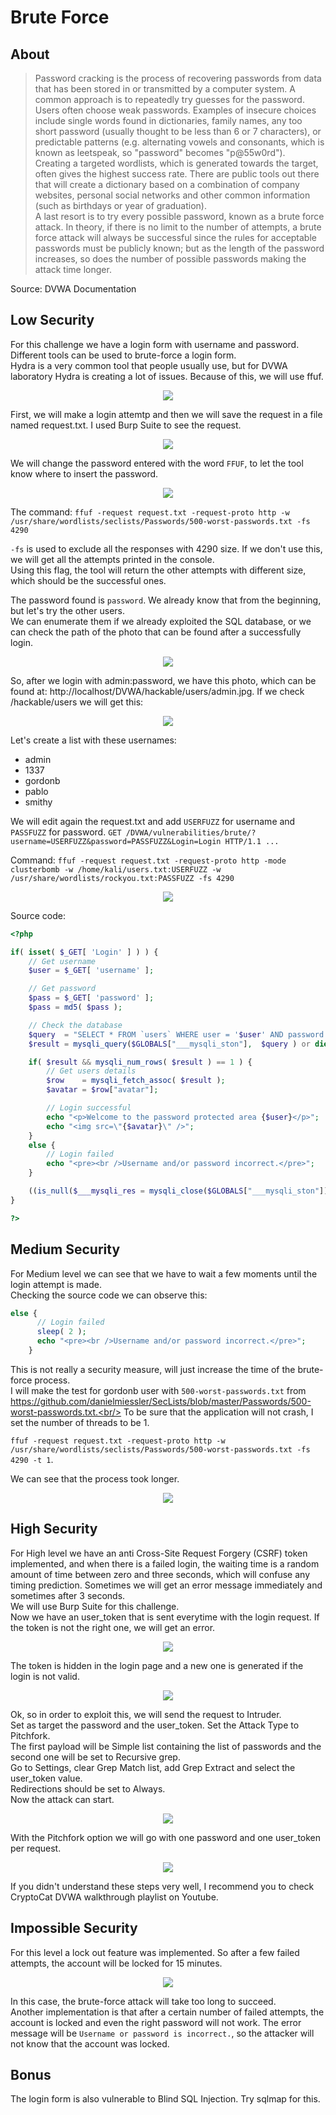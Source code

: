 # Brute Force

## About

> Password cracking is the process of recovering passwords from data that has been stored in or transmitted by a computer system. A common approach is to repeatedly try guesses for the password.<br/>
> Users often choose weak passwords. Examples of insecure choices include single words found in dictionaries, family names, any too short password (usually thought to be less than 6 or 7 characters), or predictable patterns (e.g. alternating vowels and consonants, which is known as leetspeak, so "password" becomes "p@55w0rd").<br/>
> Creating a targeted wordlists, which is generated towards the target, often gives the highest success rate. There are public tools out there that will create a dictionary based on a combination of company websites, personal social networks and other common information (such as birthdays or year of graduation).<br/>
> A last resort is to try every possible password, known as a brute force attack. In theory, if there is no limit to the number of attempts, a brute force attack will always be successful since the rules for acceptable passwords must be publicly known; but as the length of the password increases, so does the number of possible passwords making the attack time longer.

Source: DVWA Documentation

## Low Security
For this challenge we have a login form with username and password. Different tools can be used to brute-force a login form.<br/>
Hydra is a very common tool that people usually use, but for DVWA laboratory Hydra is creating a lot of issues. Because of this, we will use ffuf.

<p align="center">
  <img src="https://github.com/Abdy01/DVWA-Walkthrough/blob/main/Brute-Force/!images/bf1.png?raw=true">
</p>

First, we will make a login attemtp and then we will save the request in a file named request.txt. I used Burp Suite to see the request.

<p align="center">
  <img src="https://github.com/Abdy01/DVWA-Walkthrough/blob/main/Brute-Force/!images/bf2.png?raw=true">
</p>

We will change the password entered with the word `FFUF`, to let the tool know where to insert the password.

<p align="center">
  <img src="https://github.com/Abdy01/DVWA-Walkthrough/blob/main/Brute-Force/!images/bf3.png?raw=true">
</p>

The command:
`ffuf -request request.txt -request-proto http -w /usr/share/wordlists/seclists/Passwords/500-worst-passwords.txt -fs 4290`

`-fs` is used to exclude all the responses with 4290 size. If we don't use this, we will get all the attempts printed in the console.<br/>
Using this flag, the tool will return the other attempts with different size, which should be the successful ones.

The password found is `password`. We already know that from the beginning, but let's try the other users.<br/>
We can enumerate them if we already exploited the SQL database, or we can check the path of the photo that can be found after a successfully login.

<p align="center">
  <img src="https://github.com/Abdy01/DVWA-Walkthrough/blob/main/Brute-Force/!images/bf4.png?raw=true">
</p>

So, after we login with admin:password, we have this photo, which can be found at: http://localhost/DVWA/hackable/users/admin.jpg. If we check /hackable/users we will get this:

<p align="center">
  <img src="https://github.com/Abdy01/DVWA-Walkthrough/blob/main/Brute-Force/!images/bf5.png?raw=true">
</p>

Let's create a list with these usernames:
- admin
- 1337
- gordonb
- pablo
- smithy

We will edit again the request.txt and add `USERFUZZ` for username and `PASSFUZZ` for password.
`GET /DVWA/vulnerabilities/brute/?username=USERFUZZ&password=PASSFUZZ&Login=Login HTTP/1.1 ...`

Command:
`ffuf -request request.txt -request-proto http -mode clusterbomb -w /home/kali/users.txt:USERFUZZ -w /usr/share/wordlists/rockyou.txt:PASSFUZZ -fs 4290`

<p align="center">
  <img src="https://github.com/Abdy01/DVWA-Walkthrough/blob/main/Brute-Force/!images/bf6.png?raw=true">
</p>

Source code:
```php
<?php

if( isset( $_GET[ 'Login' ] ) ) {
    // Get username
    $user = $_GET[ 'username' ];

    // Get password
    $pass = $_GET[ 'password' ];
    $pass = md5( $pass );

    // Check the database
    $query  = "SELECT * FROM `users` WHERE user = '$user' AND password = '$pass';";
    $result = mysqli_query($GLOBALS["___mysqli_ston"],  $query ) or die( '<pre>' . ((is_object($GLOBALS["___mysqli_ston"])) ? mysqli_error($GLOBALS["___mysqli_ston"]) : (($___mysqli_res = mysqli_connect_error()) ? $___mysqli_res : false)) . '</pre>' );

    if( $result && mysqli_num_rows( $result ) == 1 ) {
        // Get users details
        $row    = mysqli_fetch_assoc( $result );
        $avatar = $row["avatar"];

        // Login successful
        echo "<p>Welcome to the password protected area {$user}</p>";
        echo "<img src=\"{$avatar}\" />";
    }
    else {
        // Login failed
        echo "<pre><br />Username and/or password incorrect.</pre>";
    }

    ((is_null($___mysqli_res = mysqli_close($GLOBALS["___mysqli_ston"]))) ? false : $___mysqli_res);
}

?> 
```

## Medium Security
For Medium level we can see that we have to wait a few moments until the login attempt is made.<br/>
Checking the source code we can observe this:
```php
else {
      // Login failed
      sleep( 2 );
      echo "<pre><br />Username and/or password incorrect.</pre>";
    }
```

This is not really a security measure, will just increase the time of the brute-force process.<br/>
I will make the test for gordonb user with `500-worst-passwords.txt` from https://github.com/danielmiessler/SecLists/blob/master/Passwords/500-worst-passwords.txt.<br/>
To be sure that the application will not crash, I set the number of threads to be 1.

`ffuf -request request.txt -request-proto http -w /usr/share/wordlists/seclists/Passwords/500-worst-passwords.txt -fs 4290 -t 1`.<br/>

We can see that the process took longer.

<p align="center">
  <img src="https://github.com/Abdy01/DVWA-Walkthrough/blob/main/Brute-Force/!images/bf7.png?raw=true">
</p>

## High Security
For High level we have an anti Cross-Site Request Forgery (CSRF) token implemented, and when there is a failed login, the waiting time is a random amount of time between zero and three seconds, which will confuse any timing prediction. Sometimes we will get an error message immediately and sometimes after 3 seconds.<br/>
We will use Burp Suite for this challenge.<br/>
Now we have an user_token that is sent everytime with the login request. If the token is not the right one, we will get an error.

<p align="center">
  <img src="https://github.com/Abdy01/DVWA-Walkthrough/blob/main/Brute-Force/!images/bf8.png?raw=true">
</p>

The token is hidden in the login page and a new one is generated if the login is not valid.

<p align="center">
  <img src="https://github.com/Abdy01/DVWA-Walkthrough/blob/main/Brute-Force/!images/bf9.png?raw=true">
</p>

Ok, so in order to exploit this, we will send the request to Intruder.<br/>
Set as target the password and the user_token. Set the Attack Type to Pitchfork.<br/>
The first payload will be Simple list containing the list of passwords and the second one will be set to Recursive grep.<br/>
Go to Settings, clear Grep Match list, add Grep Extract and select the user_token value.<br/>
Redirections should be set to Always.<br/>
Now the attack can start.

<p align="center">
  <img src="https://github.com/Abdy01/DVWA-Walkthrough/blob/main/Brute-Force/!images/bf10.png?raw=true">
</p>

With the Pitchfork option we will go with one password and one user_token per request.

<p align="center">
  <img src="https://github.com/Abdy01/DVWA-Walkthrough/blob/main/Brute-Force/!images/bf11.png?raw=true">
</p>

If you didn't understand these steps very well, I recommend you to check CryptoCat DVWA walkthrough playlist on Youtube.

## Impossible Security
For this level a lock out feature was implemented. So after a few failed attempts, the account will be locked for 15 minutes.

<p align="center">
  <img src="https://github.com/Abdy01/DVWA-Walkthrough/blob/main/Brute-Force/!images/bf12.png?raw=true">
</p>

In this case, the brute-force attack will take too long to succeed.<br/>
Another implementation is that after a certain number of failed attempts, the account is locked and even the right password will not work. The error message will be `Username or password is incorrect.`, so the attacker will not know that the account was locked.

## Bonus
The login form is also vulnerable to Blind SQL Injection. Try sqlmap for this.